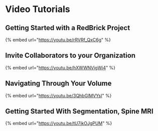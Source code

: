 # Video Tutorials

## Getting Started with a RedBrick Project

{% embed url="https://youtu.be/rRVRf_QxC6g" %}

## Invite Collaborators to your Organization

{% embed url="https://youtu.be/hXWWNVigWi4" %}

## Navigating Through Your Volume

{% embed url="https://youtu.be/3QhbGlMVYsI" %}

## Getting Started With Segmentation, Spine MRI

{% embed url="https://youtu.be/tU7ikOJgPUM" %}
